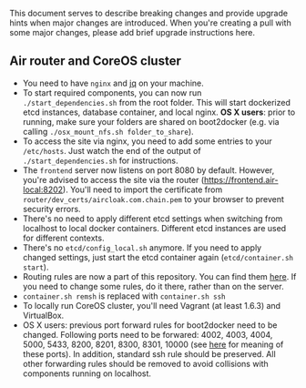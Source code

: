 This document serves to describe breaking changes and provide upgrade hints when major changes are introduced. When you're creating a pull with some major changes, please add brief upgrade instructions here.

## Air router and CoreOS cluster

- You need to have `nginx` and [jq](https://stedolan.github.io/jq/) on your machine.
- To start required components, you can now run `./start_dependencies.sh` from the root folder. This will start dockerized etcd instances, database container, and local nginx. __OS X users__: prior to running, make sure your folders are shared on boot2docker (e.g. via calling `./osx_mount_nfs.sh folder_to_share`).
- To access the site via nginx, you need to add some entries to your `/etc/hosts`. Just watch the end of the output of `./start_dependencies.sh` for instructions.
- The `frontend` server now listens on port 8080 by default. However, you're advised to access the site via the router (https://frontend.air-local:8202). You'll need to import the certificate from `router/dev_certs/aircloak.com.chain.pem` to your browser to prevent security errors.
- There's no need to apply different etcd settings when switching from localhost to local docker containers. Different etcd instances are used for different contexts.
- There's no `etcd/config_local.sh` anymore. If you need to apply changed settings, just start the etcd container again (`etcd/container.sh start`).
- Routing rules are now a part of this repository. You can find them [here](router/docker/nginx). If you need to change some rules, do it there, rather than on the server.
- `container.sh remsh` is replaced with `container.sh ssh`
- To locally run CoreOS cluster, you'll need Vagrant (at least 1.6.3) and VirtualBox.
- OS X users: previous port forward rules for boot2docker need to be changed. Following ports need to be forwared: 4002, 4003, 4004, 5000, 5433, 8200, 8201, 8300, 8301, 10000 (see [here](README.md#exposed-container-ports) for meaning of these ports). In addition, standard ssh rule should be preserved. All other forwarding rules should be removed to avoid collisions with components running on localhost.
